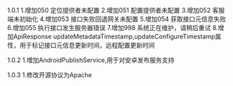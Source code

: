 1.0.1
1.增加050 定位提供者未配置
2.增加051 配置提供者未配置
3.增加052 客服端未初始化
4.增加053 接口失败回退网关未配置
5.增加054 获取接口元信息失败
6.增加055 执行接口发生服务器错误
7.增加998 系统正在维护，请稍后重试
8.增加ApiResponse updateMetadataTimestamp,updateConfigureTimestamp属性，用于标记接口元信息更新时间，远程配置更新时间

1.0.2
1.增加AndroidPublishService,用于对安卓发布服务支持

1.0.3
1.修改开源协议为Apache

